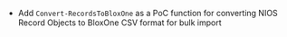 - Add `Convert-RecordsToBloxOne` as a PoC function for converting NIOS Record Objects to BloxOne CSV format for bulk import